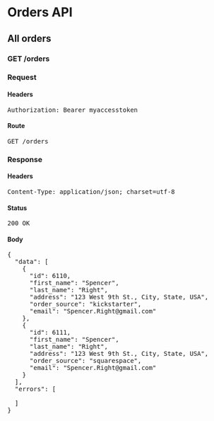 # Orders API

## All orders

### GET /orders
### Request

#### Headers

<pre>Authorization: Bearer myaccesstoken</pre>

#### Route

<pre>GET /orders</pre>

### Response

#### Headers

<pre>Content-Type: application/json; charset=utf-8</pre>

#### Status

<pre>200 OK</pre>

#### Body

<pre>{
  "data": [
    {
      "id": 6110,
      "first_name": "Spencer",
      "last_name": "Right",
      "address": "123 West 9th St., City, State, USA",
      "order_source": "kickstarter",
      "email": "Spencer.Right@gmail.com"
    },
    {
      "id": 6111,
      "first_name": "Spencer",
      "last_name": "Right",
      "address": "123 West 9th St., City, State, USA",
      "order_source": "squarespace",
      "email": "Spencer.Right@gmail.com"
    }
  ],
  "errors": [

  ]
}</pre>
